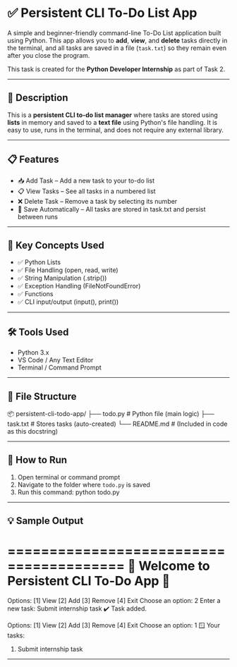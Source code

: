 # ✅ Persistent CLI To-Do List App

A simple and beginner-friendly command-line To-Do List application built using Python.
This app allows you to **add**, **view**, and **delete** tasks directly in the terminal,
and all tasks are saved in a file (`task.txt`) so they remain even after you close the program.

This task is created for the **Python Developer Internship** as part of Task 2.

---

## 🧾 Description

This is a **persistent CLI to-do list manager** where tasks are stored using **lists** in memory
and saved to a **text file** using Python's file handling. It is easy to use, runs in the terminal,
and does not require any external library.

---

## 📋 Features

- 📥 Add Task – Add a new task to your to-do list
- 📋 View Tasks – See all tasks in a numbered list
- ❌ Delete Task – Remove a task by selecting its number
- 💾 Save Automatically – All tasks are stored in task.txt and persist between runs

---

## 🧠 Key Concepts Used

- ✅ Python Lists
- ✅ File Handling (open, read, write)
- ✅ String Manipulation (.strip())
- ✅ Exception Handling (FileNotFoundError)
- ✅ Functions
- ✅ CLI input/output (input(), print())

---

## 🛠 Tools Used

- Python 3.x
- VS Code / Any Text Editor
- Terminal / Command Prompt

---

## 📁 File Structure

📦 persistent-cli-todo-app/
├── todo.py         # Python file (main logic)
├── task.txt        # Stores tasks (auto-created)
└── README.md       # (Included in code as this docstring)

---

## 🚀 How to Run

1. Open terminal or command prompt
2. Navigate to the folder where `todo.py` is saved
3. Run this command:
   python todo.py

---

## 💡 Sample Output

========================================
🧮 Welcome to Persistent CLI To-Do App 🧮
========================================

Options: [1] View [2] Add [3] Remove [4] Exit
Choose an option: 2
Enter a new task: Submit internship task
✔️ Task added.

Options: [1] View [2] Add [3] Remove [4] Exit
Choose an option: 1
🪟 Your tasks:
1. Submit internship task


---